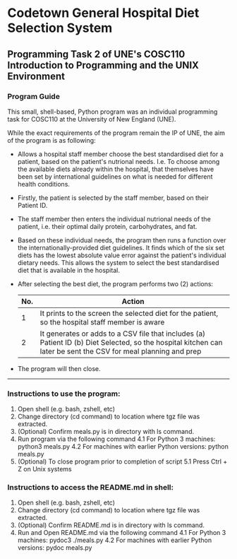 # Codetown General Hospital Diet Selection System

## Programming Task 2 of UNE's COSC110 Introduction to Programming and the UNIX Environment

### Program Guide

This small, shell-based, Python program was an individual programming task for COSC110 at the University of New England (UNE).

While the exact requirements of the program remain the IP of UNE, the aim of the program is as following:
* Allows a hospital staff member choose the best standardised diet for a patient, based on the patient's nutrional needs. I.e. To choose among the available diets already within the hospital, that themselves have been set by international guidelines on what is needed for different health conditions.
* Firstly, the patient is selected by the staff member, based on their Patient ID.
* The staff member then enters the individual nutrional needs of the patient, i.e. their optimal daily protein, carbohydrates, and fat.
* Based on these individual needs, the program then runs a function over the internationally-provided diet guidelines. It finds which of the six set diets has the lowest absolute value error against the patient's individual dietary needs. This allows the system to select the best standardised diet that is available in the hospital.
* After selecting the best diet, the program performs two (2) actions:
  
  | No. | Action |
  | ----------- | ------ |
  | 1 | It prints to the screen the selected diet for the patient, so the hospital staff member is aware |
  | 2 | It generates or adds to a CSV file that includes (a) Patient ID (b) Diet Selected, so the hospital kitchen can later be sent the CSV for meal planning and prep |

* The program will then close.
---

### Instructions to use the program:

1. Open shell (e.g. bash, zshell, etc)
2. Change directory (cd command) to location where tgz file was extracted.
3. (Optional) Confirm meals.py is in directory with ls command.
4. Run program via the following command
   4.1 For Python 3 machines: python3 meals.py
   4.2 For machines with earlier Python versions: python meals.py
5. (Optional) To close program prior to completion of script
   5.1 Press Ctrl + Z on Unix systems

### Instructions to access the README.md in shell:

1. Open shell (e.g. bash, zshell, etc)
2. Change directory (cd command) to location where tgz file was extracted.
3. (Optional) Confirm README.md is in directory with ls command.
4. Run and Open README.md via the following command
   4.1 For Python 3 machines: pydoc3 ./meals.py
   4.2 For machines with earlier Python versions: pydoc meals.py
